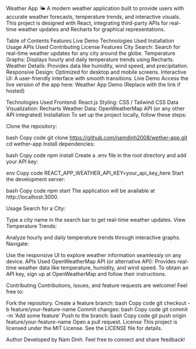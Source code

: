 Weather App 🌤️
A modern weather application built to provide users with accurate weather forecasts, temperature trends, and interactive visuals. This project is designed with React, integrating third-party APIs for real-time weather updates and Recharts for graphical representations.

Table of Contents
Features
Live Demo
Technologies Used
Installation
Usage
APIs Used
Contributing
License
Features
City Search: Search for real-time weather updates for any city around the globe.
Temperature Graphs: Displays hourly and daily temperature trends using Recharts.
Weather Details: Provides data like humidity, wind speed, and precipitation.
Responsive Design: Optimized for desktop and mobile screens.
Interactive UI: A user-friendly interface with smooth transitions.
Live Demo
Access the live version of the app here: Weather App Demo (Replace with the link if hosted)

Technologies Used
Frontend: React.js
Styling: CSS / Tailwind CSS
Data Visualization: Recharts
Weather Data: OpenWeatherMap API (or any other API integrated)
Installation
To set up the project locally, follow these steps:

Clone the repository:

bash
Copy code
git clone https://github.com/namdinh2008/wether-app.git
cd wether-app
Install dependencies:

bash
Copy code
npm install
Create a .env file in the root directory and add your API key:

env
Copy code
REACT_APP_WEATHER_API_KEY=your_api_key_here
Start the development server:

bash
Copy code
npm start
The application will be available at http://localhost:3000.

Usage
Search for a City:

Type a city name in the search bar to get real-time weather updates.
View Temperature Trends:

Analyze hourly and daily temperature trends through interactive graphs.
Navigate:

Use the responsive UI to explore weather information seamlessly on any device.
APIs Used
OpenWeatherMap API (or alternative API):
Provides real-time weather data like temperature, humidity, and wind speed.
To obtain an API key, sign up at OpenWeatherMap and follow their instructions.

Contributing
Contributions, issues, and feature requests are welcome!
Feel free to:

Fork the repository.
Create a feature branch:
bash
Copy code
git checkout -b feature/your-feature-name
Commit changes:
bash
Copy code
git commit -m 'Add some feature'
Push to the branch:
bash
Copy code
git push origin feature/your-feature-name
Open a pull request.
License
This project is licensed under the MIT License.
See the LICENSE file for details.

Author
Developed by Nam Dinh.
Feel free to connect and share feedback!


